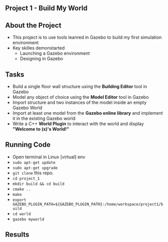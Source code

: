## Project 1 - Build My World

## About the Project
  - This project is to use tools leanred in Gazebo to build my first simulation environment
  - Key skilles demonstarted 
    - Launching a Gazebo environment
    - Designing in Gazebo
    
## Tasks
  - Build a single floor wall structure using the **Building Editor** tool in Gazebo
  - Model any object of choice using the **Model Editor** tool in Gazebo
  - Import structure and two instances of the model inside an empty Gazebo World
  - Import at least one model from the **Gazebo online library** and implement it in the existing Gazebo world
  - Write a C++ **World Plugin** to interact with the world and display **"Welcome to (x)'s World!"**

## Running Code
  - Open terminal in Linux \[virtual\] env
  - `sudo apt-get update`
  - `sudo apt-get upgrade`
  - `git clone` this repo.
  - `cd project_1`
  - `mkdir build && cd build`
  - `cmake ..`
  - `make`
  - `export GAZEBO_PLUGIN_PATH=${GAZEBO_PLUGIN_PATH}:/home/workspace/project1/build`
  - `cd world`
  - `gazebo myworld`

## Results
